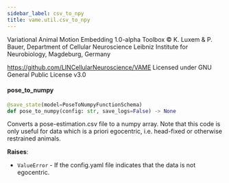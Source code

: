 ```yaml
---
sidebar_label: csv_to_npy
title: vame.util.csv_to_npy
---
```


Variational Animal Motion Embedding 1.0-alpha Toolbox
© K. Luxem &amp; P. Bauer, Department of Cellular Neuroscience
Leibniz Institute for Neurobiology, Magdeburg, Germany

https://github.com/LINCellularNeuroscience/VAME
Licensed under GNU General Public License v3.0

#### pose\_to\_numpy

```python
@save_state(model=PoseToNumpyFunctionSchema)
def pose_to_numpy(config: str, save_logs=False) -> None
```

Converts a pose-estimation.csv file to a numpy array. Note that this code is only useful for data which is a priori egocentric, i.e. head-fixed
or otherwise restrained animals.

**Raises**:

- `ValueError` - If the config.yaml file indicates that the data is not egocentric.

